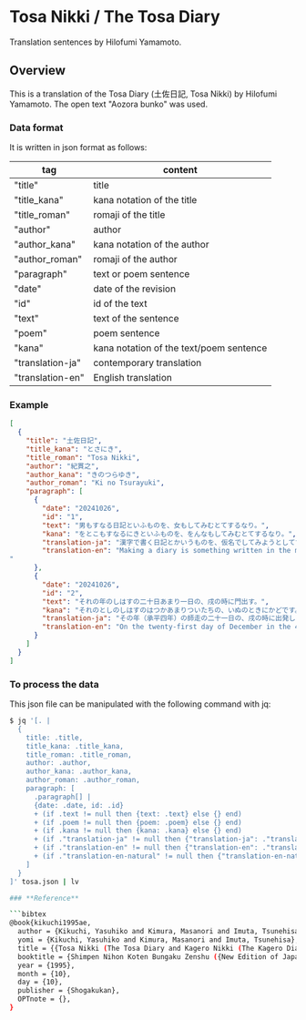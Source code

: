 # Tosa Nikki / The Tosa Diary

Translation sentences by Hilofumi Yamamoto.

## Overview

This is a translation of the Tosa Diary (土佐日記, Tosa Nikki) by Hilofumi Yamamoto.
The open text "Aozora bunko" was used.

### **Data format**

It is written in json format as follows:

| tag              | content                                 |
| ---------------- | --------------------------------------- |
| "title"          | title                                   |
| "title_kana"     | kana notation of the title              |
| "title_roman"    | romaji of the title                     |
| "author"         | author                                  |
| "author_kana"    | kana notation of the author             |
| "author_roman"   | romaji of the author                    |
| "paragraph"      | text or poem sentence                   |
| "date"           | date of the revision                    |
| "id"             | id of the text                          |
| "text"           | text of the sentence                    |
| "poem"           | poem sentence                           |
| "kana"           | kana notation of the text/poem sentence |
| "translation-ja" | contemporary translation                |
| "translation-en" | English translation                     |

### **Example**

```json
[
  {
    "title": "土佐日記",
    "title_kana": "とさにき",
    "title_roman": "Tosa Nikki",
    "author": "紀貫之",
    "author_kana": "きのつらゆき",
    "author_roman": "Ki no Tsurayuki",
    "paragraph": [
      {
        "date": "20241026",
        "id": "1",
        "text": "男もすなる日記といふものを、女もしてみむとてするなり。",
        "kana": "をとこもすなるにきといふものを、をんなもしてみむとてするなり。",
        "translation-ja": "漢字で書く日記とかいうものを、仮名でしてみようとしてするものである。",
        "translation-en": "Making a diary is something written in the masculine style, but I will try to write it in the feminine style.
"
      },
      {
        "date": "20241026",
        "id": "2",
        "text": "それの年のしはすの二十日あまり一日の、戌の時に門出す。",
        "kana": "それのとしのしはすのはつかあまりついたちの、いぬのときにかどです。",
        "translation-ja": "その年（承平四年）の師走の二十一日の、戌の時に出発しました。",
        "translation-en": "On the twenty-first day of December in the 4th year of the Shohei era, we departed at the hour of the dog (around 8 to 10 PM)."
      }
    ]
  }
]
```

### **To process the data**

This json file can be manipulated with the following command with jq:

````sh
$ jq '[. |
  {
    title: .title,
    title_kana: .title_kana,
    title_roman: .title_roman,
    author: .author,
    author_kana: .author_kana,
    author_roman: .author_roman,
    paragraph: [
      .paragraph[] |
      {date: .date, id: .id}
      + (if .text != null then {text: .text} else {} end)
      + (if .poem != null then {poem: .poem} else {} end)
      + (if .kana != null then {kana: .kana} else {} end)
      + (if ."translation-ja" != null then {"translation-ja": ."translation-ja"} else {} end)
      + (if ."translation-en" != null then {"translation-en": ."translation-en"} else {} end)
      + (if ."translation-en-natural" != null then {"translation-en-natural": ."translation-en-natural"} else {} end)
    ]
  }
]' tosa.json | lv

### **Reference**

```bibtex
@book{kikuchi1995ae,
  author = {Kikuchi, Yasuhiko and Kimura, Masanori and Imuta, Tsunehisa},
  yomi = {Kikuchi, Yasuhiko and Kimura, Masanori and Imuta, Tsunehisa},
  title = {{Tosa Nikki (The Tosa Diary and Kagero Nikki (The Kagero Diary/The Gossamer Years)}},
  booktitle = {Shimpen Nihon Koten Bungaku Zenshu ({New Edition of Japanese Classical Literature})},
  year = {1995},
  month = {10},
  day = {10},
  publisher = {Shogakukan},
  OPTnote = {},
}
````

